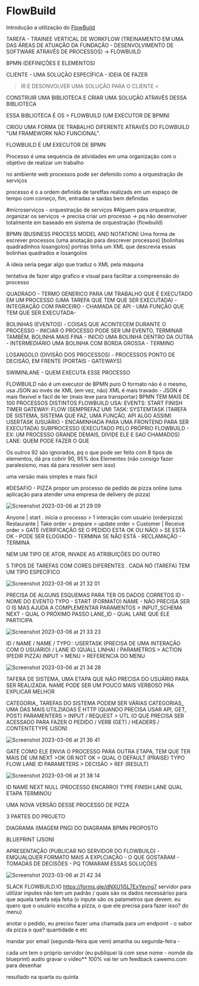 # FlowBuild

Introdução a utilização do [FlowBuild](https://flow-build.github.io)

TAREFA - TRAINEE 
VERTICAL DE WORKFLOW (TREINAMENTO EM UMA DAS ÁREAS DE ATUAÇÃO DA FUNDAÇÃO - DESENVOLVIMENTO DE SOFTWARE ATRAVÉS DE PROCESSOS)
-> FLOWBUILD

BPMN (DEFINIÇÕES E ELEMENTOS)

CLIENTE - UMA SOLUÇÃO ESPECÍFICA - IDEIA DE FAZER 

> IR E DESONVOLVER UMA SOLUÇÃO PARA O CLIENTE <

CONSTRUIR UMA BIBLIOTECA E CRIAR UMA SOLUÇÃO ATRAVÉS DESSA BIBLIOTECA

ESSA BIBLIOTECA É OS > FLOWBUILD (UM EXECUTOR DE BPMN)

CRIOU UMA FORMA DE TRABALHO DIFERENTE ATRAVÉS DO FLOWBUILD "UM FRAMEWORK NÃO FUNCIONAL". 


FLOWBUILD É UM EXECUTOR DE BPMN

Processo é uma sequencia de atividades em uma organização com o objetivo de realizar um trabalho

no ambiente web processos pode ser defenido como a orquestração de serviços

processo é o a ordem definida de tareffas realizads em um espaço de tempo com começo, fim, entradas e saidas bem definidas


#microserviços - orquestração de serviços
#Alguem para orquestrar, organizar os serviços -> precisa criar um processo -> pq não desenvolver totalmente em baseado em sistema de orquestração (flowbuild)

BPMN (BUSINESS PROCESS MODEL AND NOTATION)
Uma forma de escrever processos (uma anotação para descrever processos)
[bolinhas quadradinhos losangolos]
portras tinha um XML que descrevia essas bolinhas quadrados e losangolos

A ideia seria pegar algo que traduz o XML pela máquina


tentativa de fazer algo grafico e visual para facilitar a compreensão do processo

QUADRADO - TERMO GENERICO PARA UM TRABALHO QUE É EXECUTADO EM UM PROCESSO (UMA TAREFA QUE TEM QUE SER EXECUTADA) - INTEGRAÇÃO COM PARCEIRO - CHAMADA DE API - UMA FUNÇÃO QUE TEM QUE SER EXECUTADA-

BOLINHAS (EVENTOS) - COISAS QUE ACONTECEM DURANTE O PROCESSO - INICIAR O PROCESSO PODE SER UM EVENTO, TERMINAR TAMBÉM, 
BOLINHA MAIS FINA - INICIO
UMA BOLINHA DENTRO DA OUTRA - INTERMEDIÁRIO
UMA BOLINHA COM BORDA GROSSA - TERMINO

LOSANGOLO (DIVISÃO DOS PROCESSOS) - PROCESSOS PONTO DE DECISÃO, EM FRENTE (PORTAIS - GATEWAYS)

SWIMINLANE - QUEM EXECUTA ESSE PROCESSO


FLOWBUILD não é um executor de BPMN puro
O formato não é o mesmo, usa JSON ao invés de XML (em vez, não)
XML é mais travado - JSON é mais flexivel e fácil de ler (mais leve para transportar)
BPMN TEM MAIS DE 100 PROCESSOS DISTINTOS
FLOWBUILD USA:
EVENTS: START FINISH TIMER
GATEWAY: FLOW (SEMPREFAZ UM)
TASK: SYSTEMTASK (TAREFA DE SISTEMA, SISTEMA QUE FAZ, UMA FUNÇÃO, API ALGO ASSIM) USERTASK (USUÁRIO - ENCAMINHADA PARA UMA FRONTEND PARA SER EXECUTADA) SUBPROCESSO (EXECUTADO PELO PRÓPRIO FLOWBUILD - EX: UM PROCESSO GRANDE DEMAIS, DIVIDE ELE E SAO CHAMADOS)
LANE: QUEM PODE FAZER O QUE

Os outros 92 são ignorados, pq o que pode ser feito com 8 tipos de elementos, dá pra cobrir 90, 95% dos Elementes (não consigo fazer paralesismo, mas dá para resolver sem isso)

uma versão mais simples e mais fácil



#DESAFIO - PIZZA
propor um processo de pedido de pizza online (uma aplicação para atender uma empresa de delivery de pizza)


![Screenshot 2023-03-06 at 21 29 09](https://user-images.githubusercontent.com/101360239/223235015-8684efb6-81f1-4f2c-bff9-0d877521cc90.png)


Anyone | start . inicia o processo > 1 interação com usuário (orderpizza)
Restaurante | Take order > prepare > update order >
Customer | Receive order > GATE (VERIFICAÇÃO SE O PEDIDO ESTA OK OU NÃO) > SE ESTÁ OK - PODE SER ELOGIADO - TERMINA
SE NÃO ESTÁ - RECLAMAÇÃO - TERMINA

NEM UM TIPO DE ATOR, INVADE AS ATRIBUIÇÕES DO OUTRO

5 TIPOS DE TAREFAS COM CORES DIFERENTES . CADA NÓ (TAREFA) TEM UM TÍPO ESPECÍFICO

![Screenshot 2023-03-06 at 21 32 01](https://user-images.githubusercontent.com/101360239/223235570-c2f3f0bf-74db-4146-9794-6dc009e546ce.png)
 
PRECISA DE ALGUNS ESQUEMAS PARA TER OS DADOS CORRETOS
ID - NOME DO EVENTO
TYPO - START (FORMATO)
NAME - NÃO PRECISA SER O IS MAS AJUDA A COMPLEMENTAR
PARAMENTOS > INPUT_SCHEMA
NEXT - QUAL O PRÓXIMO PASSO
LANE_ID - QUAL LANE QUE ELE PARTICIPA

![Screenshot 2023-03-06 at 21 33 23](https://user-images.githubusercontent.com/101360239/223235806-7f8937f4-3618-428c-91e1-e5bf51d059a2.png)

ID / NAME / NAME / TYPO : USERTASK (PRECISA DE UMA INTERAÇÃO COM O USUÁRIO) / LANE ID (QUALL LINHA) / PARAMETROS > ACTION (PEDIR PIZZA) INPUT > MENU > REFERENCIA DO MENU

![Screenshot 2023-03-06 at 21 34 28](https://user-images.githubusercontent.com/101360239/223236013-2e2879f6-2fab-4c0e-92f5-94a44375e036.png)

TAFERA DE SISTEMA, UMA ETAPA QUE NÃO PRECISA DO USUÁRIO PARA SER REALIZADA. 
NAME PODE SER UM POUCO MAIS VERBOSO PRA EXPLICAR MELHOR

CATEGORIA_ TAREFAS DO SISTEMA PODEM SER VÁRIAS CATEGORIAS_ UMA DAS MAIS UTILZIADAS É HTTP (QUANDO PRECISA USAR API, GET, POST)
PARAMENTERS > INPUT / REQUEST > UTL (O QUE PRECISA SER ACESSADO PARA FAZER O PEDIDO / VERB (GET) / HEADERS / CONTENTETYPE (JSON)

![Screenshot 2023-03-06 at 21 36 41](https://user-images.githubusercontent.com/101360239/223236449-98d45a65-439a-40dd-be00-e4797ebf09bd.png)

GATE COMO ELE ENVIA O PROCESSO PARA OUTRA ETAPA, TEM QUE TER MAIS DE UM NEXT >OK OR NOT OK  > QUAL O DEFAULT (PRAISE)
TYPO FLOW
LANE ID
PARAMETERS > DECISÃO > REF (RESULT)


![Screenshot 2023-03-06 at 21 38 14](https://user-images.githubusercontent.com/101360239/223236758-4937c832-5f54-48bb-940a-accb212d34a3.png)


ID
NAME
NEXT NULL (PROCESSO ENCARRO)
TYPE FINISH
LANE QUAL ETAPA TERMINOU



UMA NOVA VERSÃO DESSE PROCESSO DE PIZZA


3 PARTES DO PROJETO

DIAGRAMA (IMAGEM PNG) DO DIAGRAMA BPMN PROPOSTO

BLUEPRINT (JSON)

APRESENTAÇÃO (PUBLICAR NO SERVIDOR DO FLOWBUILD) - EMQUALQUER FORMATO MAIS A EXPLCIAÇÃO - O QUE GOSTARAM - TOMADAS DE DECISÕES - PQ TOMARAM ESSAS SOLUÇÕES

![Screenshot 2023-03-06 at 21 42 34](https://user-images.githubusercontent.com/101360239/223238993-ff2c28e9-6a25-4efd-a76d-0706fbcf7ca0.png)


SLACK
FLOWBUILD.IO
https://forms.gle/dNXU1j5L7ExYevng7
servidor para utilizar
inputes não tem um padrão / quais são os dados necessáriso para que aquela tarefa seja feita (o inpute são os patametros que devem. eu quero que o usuário escolha a pizza, o que ele precisa para fazer isso? do menu)

anotar o pedido, eu preciso fazer uma chamada para um endpoint - o sabor da pizza o que? quantidade e etc

mandar por email (segunda-feira que vem) amanha ou segunda-feira - 

cada um tem o próprio servidor (eu publiquei lá com sese nome - nomde da blueprint)
audio
gravar o video**
100% vai ter um feedback
cawemo.com para desenhar

resultado na quarta ou quinta
